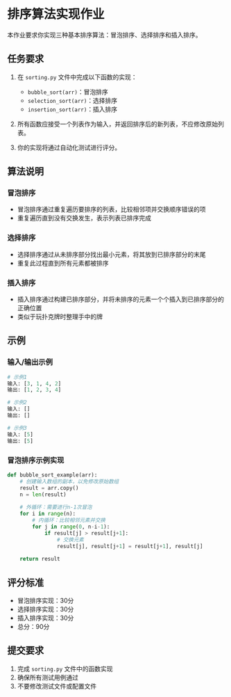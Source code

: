 # 排序算法实现作业

本作业要求你实现三种基本排序算法：冒泡排序、选择排序和插入排序。

## 任务要求

1. 在 `sorting.py` 文件中完成以下函数的实现：
   - `bubble_sort(arr)`：冒泡排序
   - `selection_sort(arr)`：选择排序
   - `insertion_sort(arr)`：插入排序

2. 所有函数应接受一个列表作为输入，并返回排序后的新列表，不应修改原始列表。

3. 你的实现将通过自动化测试进行评分。

## 算法说明

### 冒泡排序
- 冒泡排序通过重复遍历要排序的列表，比较相邻项并交换顺序错误的项
- 重复遍历直到没有交换发生，表示列表已排序完成

### 选择排序
- 选择排序通过从未排序部分找出最小元素，将其放到已排序部分的末尾
- 重复此过程直到所有元素都被排序

### 插入排序
- 插入排序通过构建已排序部分，并将未排序的元素一个个插入到已排序部分的正确位置
- 类似于玩扑克牌时整理手中的牌

## 示例

### 输入/输出示例

```python
# 示例1
输入: [3, 1, 4, 2]
输出: [1, 2, 3, 4]

# 示例2
输入: []
输出: []

# 示例3
输入: [5]
输出: [5]
```

### 冒泡排序示例实现

```python
def bubble_sort_example(arr):
    # 创建输入数组的副本，以免修改原始数组
    result = arr.copy()
    n = len(result)
    
    # 外循环：需要进行n-1次冒泡
    for i in range(n):
        # 内循环：比较相邻元素并交换
        for j in range(0, n-i-1):
            if result[j] > result[j+1]:
                # 交换元素
                result[j], result[j+1] = result[j+1], result[j]
    
    return result
```

## 评分标准

- 冒泡排序实现：30分
- 选择排序实现：30分
- 插入排序实现：30分
- 总分：90分

## 提交要求

1. 完成 `sorting.py` 文件中的函数实现
2. 确保所有测试用例通过
3. 不要修改测试文件或配置文件 